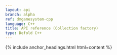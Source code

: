 ```yaml
---
layout: api
branch: alpha
ref: dmgamesystem-cpp
language: C++
title: API reference (Collection factory)
type: Defold C++
---
```

{% include anchor_headings.html html=content %}
